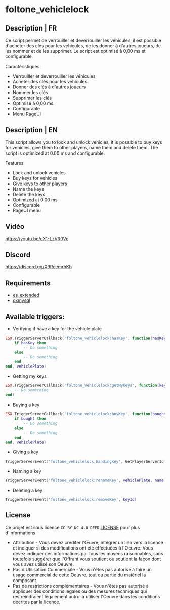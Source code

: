 # foltone_vehiclelock

## Description | FR
Ce script permet de verrouiller et deverrouiller les véhicules, il est possible d'acheter des clés pour les véhicules, de les donner à d'autres joueurs, de les nommer et de les supprimer. Le script est optimisé à 0,00 ms et configurable.

Caractéristiques:
- Verrouiller et deverrouiller les véhicules
- Acheter des clés pour les véhicules
- Donner des clés à d'autres joueurs
- Nommer les clés
- Supprimer les clés
- Optimisé à 0,00 ms
- Configurable
- Menu RageUI

## Description | EN
This script allows you to lock and unlock vehicles, it is possible to buy keys for vehicles, give them to other players, name them and delete them. The script is optimized at 0.00 ms and configurable.

Features:
- Lock and unlock vehicles
- Buy keys for vehicles
- Give keys to other players
- Name the keys
- Delete the keys
- Optimized at 0.00 ms
- Configurable
- RageUI menu

## Vidéo
https://youtu.be/cX1-LzVR0Vc

## Discord
https://discord.gg/X9ReemrhKh

## Requirements
- [es_extended](https://github.com/esx-framework/esx_core/tree/main/%5Bcore%5D/es_extended)
- [oxmysql](https://github.com/overextended/oxmysql)

## Available triggers:
- Verifying if have a key for the vehicle plate
```lua
ESX.TriggerServerCallback('foltone_vehiclelock:hasKey', function(hasKey)
    if hasKey then
        -- Do something
    else
        -- Do something
    end
end, vehiclePlate)
```
- Getting my keys
```lua
ESX.TriggerServerCallback('foltone_vehiclelock:getMyKeys', function(keys)
    -- Do something
end)
```
- Buying a key
```lua
ESX.TriggerServerCallback('foltone_vehiclelock:buyKey', function(bought)
    if bought then
        -- Do something
    else
        -- Do something
    end
end, vehiclePlate)
```
- Giving a key
```lua
TriggerServerEvent('foltone_vehiclelock:handingKey', GetPlayerServerId(player), vehiclePlate)
```
- Naming a key
```lua
TriggerServerEvent('foltone_vehiclelock:renameKey', vehiclePlate, name)
```
- Deleting a key
```lua
TriggerServerEvent('foltone_vehiclelock:removeKey', keyId)
```

## License
Ce projet est sous licence ``CC BY-NC 4.0 DEED`` [LICENSE](https://creativecommons.org/licenses/by-nc/4.0/) pour plus d'informations
- Attribution - Vous devez créditer l'Œuvre, intégrer un lien vers la licence et indiquer si des modifications ont été effectuées à l'Oeuvre. Vous devez indiquer ces informations par tous les moyens raisonnables, sans toutefois suggérer que l'Offrant vous soutient ou soutient la façon dont vous avez utilisé son Oeuvre.
- Pas d’Utilisation Commerciale - Vous n'êtes pas autorisé à faire un usage commercial de cette Oeuvre, tout ou partie du matériel la composant.
- Pas de restrictions complémentaires - Vous n'êtes pas autorisé à appliquer des conditions légales ou des mesures techniques qui restreindraient légalement autrui à utiliser l'Oeuvre dans les conditions décrites par la licence.
